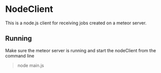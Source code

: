 NodeClient
=========

This is a node.js client for receiving jobs created on a meteor server.

Running
-------

Make sure the meteor server is running and start the nodeClient from 
the command line


> node main.js
